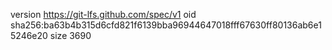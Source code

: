 version https://git-lfs.github.com/spec/v1
oid sha256:ba63b4b315d6cfd821f6139bba96944647018fff67630ff80136ab6e15246e20
size 3690
